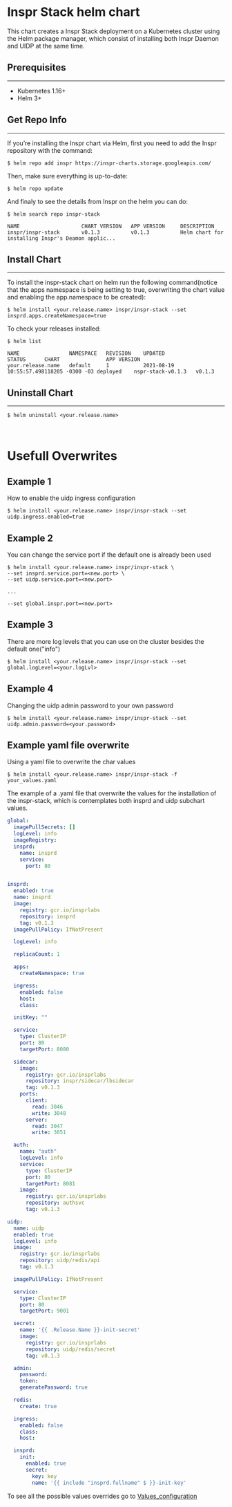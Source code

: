 # Inspr Stack helm chart

This chart creates a Inspr Stack deployment on a Kubernetes cluster using the Helm package manager, which consist of installing both Inspr Daemon and UIDP at the same time.


## Prerequisites
---
- Kubernetes 1.16+
- Helm 3+

## Get Repo Info
---
If you’re installing the Inspr chart via Helm, first you need to add the Inspr repository with the command:

```
$ helm repo add inspr https://inspr-charts.storage.googleapis.com/
```
Then, make sure everything is up-to-date:

```
$ helm repo update
```

And finaly to see the details from Inspr on the helm you can do:

```
$ helm search repo inspr-stack

NAME                    CHART VERSION   APP VERSION     DESCRIPTION                                       
inspr/inspr-stack       v0.1.3          v0.1.3          Helm chart for installing Inspr's Deamon applic...
```

## Install Chart
---

To install the inspr-stack chart on helm run the following command(notice that the apps namespace is being setting to true, overwriting the chart value and enabling the app.namespace to be created):

```
$ helm install <your.release.name> inspr/inspr-stack --set insprd.apps.createNamespace=true
```

To check your releases installed:

```
$ helm list

NAME                NAMESPACE   REVISION    UPDATED                                 STATUS      CHART               APP VERSION
your.release.name   default     1           2021-08-19 10:55:57.498118205 -0300 -03 deployed    nspr-stack-v0.1.3   v0.1.3
```

## Uninstall Chart
---

```
$ helm uninstall <your.release.name>
```

<br>

# Usefull Overwrites  

## Example 1

How to enable the uidp ingress configuration

```
$ helm install <your.release.name> inspr/inspr-stack --set uidp.ingress.enabled=true
```

## Example 2

You can change the service port if the default one is already been used

```
$ helm install <your.release.name> inspr/inspr-stack \
--set insprd.service.port=<new.port> \
--set uidp.service.port=<new.port>

...

--set global.inspr.port=<new.port>

```

## Example 3

There are more log levels that you can use on the cluster besides the default one("info")

```
$ helm install <your.release.name> inspr/inspr-stack --set global.logLevel=<your.logLvl>
```

## Example 4

Changing the uidp admin password to your own password

```
$ helm install <your.release.name> inspr/inspr-stack --set uidp.admin.password=<your.password>
```

## Example yaml file overwrite

Using a yaml file to overwrite the char values

```
$ helm install <your.release.name> inspr/inspr-stack -f your_values.yaml
```

The example of a .yaml file that overwrite the values for the installation of the inspr-stack, which is contemplates both insprd and uidp subchart values.

```yaml
global:
  imagePullSecrets: []
  logLevel: info
  imageRegistry:
  insprd:
    name: insprd
    service:
      port: 80


insprd:
  enabled: true
  name: insprd
  image:
    registry: gcr.io/insprlabs
    repository: insprd
    tag: v0.1.3
  imagePullPolicy: IfNotPresent

  logLevel: info

  replicaCount: 1

  apps:
    createNamespace: true

  ingress:
    enabled: false
    host:
    class:

  initKey: ""

  service:
    type: ClusterIP
    port: 80
    targetPort: 8080

  sidecar:
    image: 
      registry: gcr.io/insprlabs
      repository: inspr/sidecar/lbsidecar
      tag: v0.1.3
    ports:
      client:
        read: 3046
        write: 3048
      server:
        read: 3047
        write: 3051

  auth:
    name: "auth"
    logLevel: info
    service:
      type: ClusterIP
      port: 80
      targetPort: 8081
    image:
      registry: gcr.io/insprlabs
      repository: authsvc
      tag: v0.1.3 

uidp:
  name: uidp
  enabled: true
  logLevel: info
  image:
    registry: gcr.io/insprlabs
    repository: uidp/redis/api
    tag: v0.1.3

  imagePullPolicy: IfNotPresent

  service:
    type: ClusterIP
    port: 80
    targetPort: 9001

  secret:
    name: '{{ .Release.Name }}-init-secret'
    image:
      registry: gcr.io/insprlabs
      repository: uidp/redis/secret
      tag: v0.1.3

  admin:
    password:
    token:
    generatePassword: true

  redis:
    create: true

  ingress:
    enabled: false
    class:
    host:

  insprd:
    init:
      enabled: true
      secret:
        key: key
        name: '{{ include "insprd.fullname" $ }}-init-key'
```

To see all the possible values overrides go to [Values_configuration](../../docs/values_configuration.md)